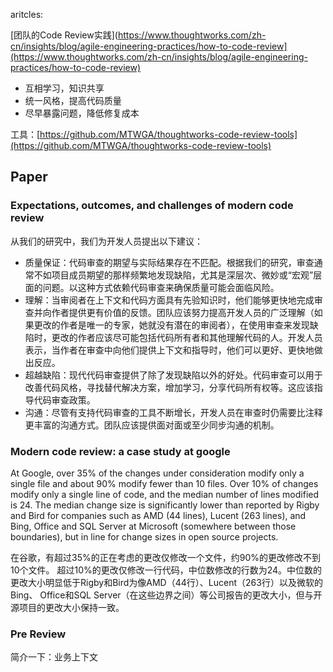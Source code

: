 
aritcles:

[团队的Code Review实践](https://www.thoughtworks.com/zh-cn/insights/blog/agile-engineering-practices/how-to-code-review](https://www.thoughtworks.com/zh-cn/insights/blog/agile-engineering-practices/how-to-code-review)

- 互相学习，知识共享
- 统一风格，提高代码质量
- 尽早暴露问题，降低修复成本

工具：[https://github.com/MTWGA/thoughtworks-code-review-tools](https://github.com/MTWGA/thoughtworks-code-review-tools)


## Paper

### Expectations, outcomes, and challenges of modern code review

从我们的研究中，我们为开发人员提出以下建议：

- 质量保证：代码审查的期望与实际结果存在不匹配。根据我们的研究，审查通常不如项目成员期望的那样频繁地发现缺陷，尤其是深层次、微妙或“宏观”层面的问题。以这种方式依赖代码审查来确保质量可能会面临风险。
- 理解：当审阅者在上下文和代码方面具有先验知识时，他们能够更快地完成审查并向作者提供更有价值的反馈。团队应该努力提高开发人员的广泛理解（如果更改的作者是唯一的专家，她就没有潜在的审阅者），在使用审查来发现缺陷时，更改的作者应该尽可能包括代码所有者和其他理解代码的人。开发人员表示，当作者在审查中向他们提供上下文和指导时，他们可以更好、更快地做出反应。
- 超越缺陷：现代代码审查提供了除了发现缺陷以外的好处。代码审查可以用于改善代码风格，寻找替代解决方案，增加学习，分享代码所有权等。这应该指导代码审查政策。
- 沟通：尽管有支持代码审查的工具不断增长，开发人员在审查时仍需要比注释更丰富的沟通方式。团队应该提供面对面或至少同步沟通的机制。

### Modern code review: a case study at google

At Google, over 35% of the changes under consideration modify only a single file and about 90% modify fewer than 10 files.
Over 10% of changes modify only a single line of code, and the median number of lines modified is 24. The median change size
is significantly lower than reported by Rigby and Bird for companies such as AMD (44 lines), Lucent (263 lines),
and Bing, Office and SQL Server at Microsoft (somewhere between those boundaries),
but in line for change sizes in open source projects.

在谷歌，有超过35%的正在考虑的更改仅修改一个文件，约90%的更改修改不到10个文件。
超过10%的更改仅修改一行代码，中位数修改的行数为24。中位数的更改大小明显低于Rigby和Bird为像AMD（44行）、Lucent（263行）以及微软的Bing、
Office和SQL Server（在这些边界之间）等公司报告的更改大小，但与开源项目的更改大小保持一致。

### Pre Review

简介一下：业务上下文

